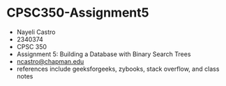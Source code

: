 # CPSC350-Assignment5
* Nayeli Castro
* 2340374
* CPSC 350
* Assignment 5: Building a Database with Binary Search Trees
* ncastro@chapman.edu
* references include geeksforgeeks, zybooks, stack overflow, and class notes
